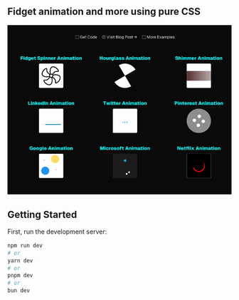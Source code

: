 ## Fidget animation and more using pure CSS

[![xxx](https://github.com/jaydeepw/example-fidget-spinner-css-animation-nextjs/blob/main/demo-no-title.gif?raw=true)](https://toofancoder.com/)

## Getting Started

First, run the development server:

```bash
npm run dev
# or
yarn dev
# or
pnpm dev
# or
bun dev
```
